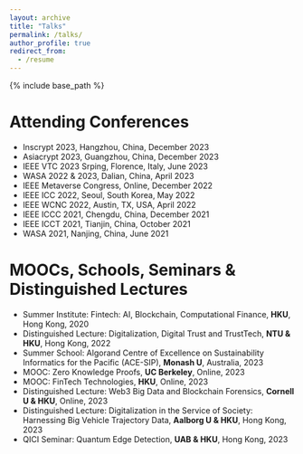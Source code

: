 ```yaml
---
layout: archive
title: "Talks"
permalink: /talks/
author_profile: true
redirect_from:
  - /resume
---
```


{% include base_path %}

Attending Conferences
======
* Inscrypt 2023, Hangzhou, China, December 2023
* Asiacrypt 2023, Guangzhou, China, December 2023
* IEEE VTC 2023 Srping, Florence, Italy, June 2023 
* WASA 2022 & 2023, Dalian, China, April 2023 
* IEEE Metaverse Congress, Online, December 2022
* IEEE ICC 2022, Seoul, South Korea, May 2022
* IEEE WCNC 2022, Austin, TX, USA, April 2022
* IEEE ICCC 2021, Chengdu, China, December 2021
* IEEE ICCT 2021, Tianjin, China, October 2021
* WASA 2021, Nanjing, China, June 2021 


MOOCs, Schools, Seminars & Distinguished Lectures
======
* Summer Institute: Fintech: AI, Blockchain, Computational Finance, **HKU**, Hong Kong, 2020 
* Distinguished Lecture: Digitalization, Digital Trust and TrustTech, **NTU & HKU**, Hong Kong, 2022
* Summer School: Algorand Centre of Excellence on Sustainability Informatics for the Pacific (ACE-SIP), **Monash U**, Australia, 2023
* MOOC: Zero Knowledge Proofs, **UC Berkeley**, Online, 2023
* MOOC: FinTech Technologies, **HKU**, Online, 2023
* Distinguished Lecture: Web3 Big Data and Blockchain Forensics, **Cornell U & HKU**, Online, 2023
* Distinguished Lecture: Digitalization in the Service of Society: Harnessing Big Vehicle Trajectory Data, **Aalborg U & HKU**, Hong Kong, 2023
* QICI Seminar: Quantum Edge Detection, **UAB & HKU**, Hong Kong, 2023
